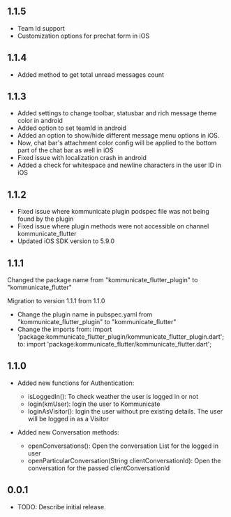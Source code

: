 ## 1.1.5
  * Team Id support
  * Customization options for prechat form in iOS

## 1.1.4
  * Added method to get total unread messages count
  
## 1.1.3
  * Added settings to change toolbar, statusbar and rich message theme color in android
  * Added option to set teamId in android 
  * Added an option to show/hide different message menu options in iOS.
  * Now, chat bar's attachment color config will be applied to the bottom part of the chat bar as well in iOS
  * Fixed issue with localization crash in android
  * Added a check for whitespace and newline characters in the user ID in iOS
  
## 1.1.2
  * Fixed issue where kommunicate plugin podspec file was not being found by the plugin
  * Fixed issue where plugin methods were not accessible on channel kommunicate_flutter
  * Updated iOS SDK version to 5.9.0

## 1.1.1
  Changed the package name from "kommunicate_flutter_plugin" to "kommunicate_flutter"

  Migration to version 1.1.1 from 1.1.0

  * Change the plugin name in pubspec.yaml from "kommunicate_flutter_plugin" to "kommunicate_flutter"
  * Change the imports from:
      import 'package:kommunicate_flutter_plugin/kommunicate_flutter_plugin.dart';
       to:
      import 'package:kommunicate_flutter/kommunicate_flutter.dart';
      
## 1.1.0
* Added new functions for Authentication:
  - isLoggedIn(): To check weather the user is logged in or not
  - login(kmUser): login the user to Kommunicate
  - loginAsVisitor(): login the user without pre existing details. The user will be logged in as a Visitor

* Added new Conversation methods:
  - openConversations(): Open the conversation List for the logged in user
  - openParticularConversation(String clientConversationId): Open the conversation for the passed clientConversationId

## 0.0.1

* TODO: Describe initial release.
